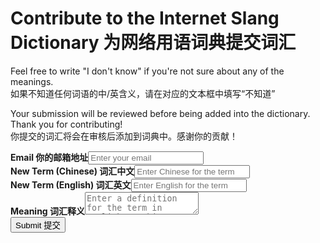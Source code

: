 # Contribute to the Internet Slang Dictionary 为网络用语词典提交词汇

Feel free to write "I don't know" if you're not sure about any of the meanings.  
如果不知道任何词语的中/英含义，请在对应的文本框中填写“不知道”

Your submission will be reviewed before being added into the dictionary. Thank you for contributing!  
你提交的词汇将会在审核后添加到词典中。感谢你的贡献！

<div id="contrib-md">
    <form action="https://app.99inbound.com/api/e/IDgc13DI" method="POST" target="_blank">
        <b>Email 你的邮箱地址</b><input type="email" name="email" placeholder="Enter your email"><br>
        <b>New Term (Chinese) 词汇中文</b><input type="text" name="english" placeholder="Enter Chinese for the term"><br>
        <b>New Term (English) 词汇英文</b><input type="text" name="chinese" placeholder="Enter English for the term"><br>
        <b>Meaning 词汇释义</b><textarea name="meaning" placeholder="Enter a definition for the term in English or Chinese"></textarea><br>
        <input style="position: absolute; left: -5000px;" type="checkbox" name="awesome_lavendar_waved_dolphin" value="1" tabindex="-1" autocomplete="no">
        <button type="submit">Submit 提交</button>
    </form>
</div>
